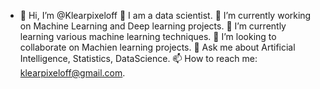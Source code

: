 - 👋 Hi, I’m @Klearpixeloff
🧔 I am a data scientist.
🔭 I’m currently working on Machine Learning and Deep learning projects.
🌱 I’m currently learning various machine learning techniques.
👯 I’m looking to collaborate on Machien learning projects.
💬 Ask me about Artificial Intelligence, Statistics, DataScience.
📫 How to reach me: klearpixeloff@gmail.com.

<!---
Klearpixeloff/Klearpixeloff is a ✨ special ✨ repository because its `README.md` (this file) appears on your GitHub profile.
You can click the Preview link to take a look at your changes.
--->
